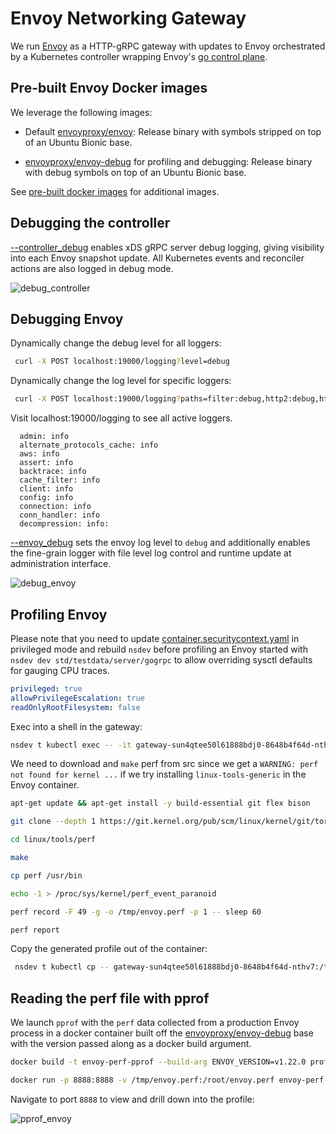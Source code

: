 # Envoy Networking Gateway

We run [Envoy](https://www.envoyproxy.io/) as a HTTP-gRPC gateway with updates to Envoy
orchestrated by a Kubernetes controller wrapping Envoy's [go control plane](https://github.com/envoyproxy/go-control-plane).

## Pre-built Envoy Docker images

We leverage the following images:

- Default [envoyproxy/envoy](https://hub.docker.com/r/envoyproxy/envoy/tags/): Release binary with
symbols stripped on top of an Ubuntu Bionic base.

- [envoyproxy/envoy-debug](https://hub.docker.com/r/envoyproxy/envoy-debug/tags/) for profiling
and debugging: Release binary with debug symbols on top of an Ubuntu Bionic base.

 See [pre-built docker images](https://www.envoyproxy.io/docs/envoy/latest/start/install#pre-built-envoy-docker-images) for additional images.

## Debugging the controller

[--controller_debug](https://github.com/namespacelabs/foundation/blob/30863ba3e03271b7e17cb4bf905795ce178a5e68/std/networking/gateway/controller/main.go#L35) enables xDS gRPC server debug logging, giving visibility into each Envoy snapshot update. All Kubernetes events and reconciler actions are also logged in debug mode.

![debug_controller](https://user-images.githubusercontent.com/102962107/178251463-d54d994c-f5d7-45e1-a4d3-f8c28a757f32.png)

## Debugging Envoy

Dynamically change the debug level for all loggers:

```bash
 curl -X POST localhost:19000/logging?level=debug
```

Dynamically change the log level for specific loggers:

```bash
 curl -X POST localhost:19000/logging?paths=filter:debug,http2:debug,http:debug
```

Visit localhost:19000/logging to see all active loggers.

```
  admin: info
  alternate_protocols_cache: info
  aws: info
  assert: info
  backtrace: info
  cache_filter: info
  client: info
  config: info
  connection: info
  conn_handler: info
  decompression: info:
```


[--envoy_debug](https://github.com/namespacelabs/foundation/blob/86564d64985fb536543bbb8e8660455e899960da/std/networking/gateway/server/configure/main.go#L30) sets the envoy log level to `debug` and additionally enables the fine-grain logger with file level log control and runtime update at administration interface.

![debug_envoy](https://user-images.githubusercontent.com/102962107/179016003-039a66d5-93d4-40b5-ac34-7a6c6c0f450b.gif)

## Profiling Envoy

Please note that you need to update [container.securitycontext.yaml](https://github.com/namespacelabs/foundation/blob/main/std/runtime/kubernetes/defaults/container.securitycontext.yaml#L1) in privileged
mode and rebuild `nsdev` before profiling an Envoy started with `nsdev dev std/testdata/server/gogrpc`
to allow overriding sysctl defaults for gauging CPU traces.

```yaml
privileged: true
allowPrivilegeEscalation: true
readOnlyRootFilesystem: false
```

Exec into a shell in the gateway:

```bash
nsdev t kubectl exec -- -it gateway-sun4qtee50l61888bdj0-8648b4f64d-nthv7 -c gateway -- bash
```

We need to download and `make` perf from src since we get a `WARNING: perf not found for kernel ...`
if we try installing `linux-tools-generic` in the Envoy container.

```bash
apt-get update && apt-get install -y build-essential git flex bison

git clone --depth 1 https://git.kernel.org/pub/scm/linux/kernel/git/torvalds/linux.git

cd linux/tools/perf

make

cp perf /usr/bin

echo -1 > /proc/sys/kernel/perf_event_paranoid

perf record -F 49 -g -o /tmp/envoy.perf -p 1 -- sleep 60

perf report
```

Copy the generated profile out of the container:

```bash
 nsdev t kubectl cp -- gateway-sun4qtee50l61888bdj0-8648b4f64d-nthv7:/tmp/envoy.perf /tmp/envoy.perf -c gateway
```

## Reading the perf file with pprof

We launch `pprof` with the `perf` data collected from a production Envoy process in a docker container built off the [envoyproxy/envoy-debug](https://hub.docker.com/r/envoyproxy/envoy-debug/tags/) base with the version passed along as a docker build argument.

```bash
docker build -t envoy-perf-pprof --build-arg ENVOY_VERSION=v1.22.0 profiling/

docker run -p 8888:8888 -v /tmp/envoy.perf:/root/envoy.perf envoy-perf-pprof /root/envoy.perf
```

Navigate to port `8888` to view and drill down into the profile:

![pprof_envoy](https://user-images.githubusercontent.com/102962107/179289106-76b1976a-486c-4b06-822c-e711de46383f.png)
